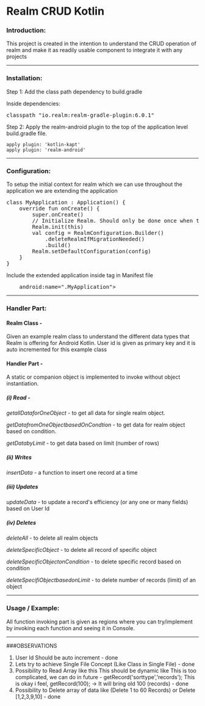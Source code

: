 # Realm CRUD Kotlin

### Introduction:

This project is created in the intention to understand the CRUD operation of realm and make it as
readily usable component to integrate it with any projects


----------------------------------------------------------------------------------------------------

### Installation:

Step 1: Add the class path dependency to build.gradle

Inside dependencies:
<pre>
classpath "io.realm:realm-gradle-plugin:6.0.1"
</pre>

Step 2: Apply the realm-android plugin to the top of the application level build.gradle file.

    apply plugin: 'kotlin-kapt'
    apply plugin: 'realm-android'


----------------------------------------------------------------------------------------------------

### Configuration:

To setup the initial context for realm which we can use throughout the application we are extending
the application

<pre>
class MyApplication : Application() {
    override fun onCreate() {
        super.onCreate()
        // Initialize Realm. Should only be done once when the application starts.
        Realm.init(this)
        val config = RealmConfiguration.Builder()
            .deleteRealmIfMigrationNeeded()
            .build()
        Realm.setDefaultConfiguration(config)
    }
}
</pre>

Include the extended application inside <application> tag in Manifest file

<pre>
    android:name=".MyApplication">
</pre>


----------------------------------------------------------------------------------------------------

### Handler Part:

#### Realm Class - 
Given an example realm class to understand the different data types that Realm is
offering for Android Kotlin. User id is given as primary key and it is auto incremented for this
example class


#### Handler Part -

A static or companion object is implemented to invoke without object instantiation.

##### (i) **Read** -

*getallDataforOneObject* - to get all data for single realm object.

*getDatafromOneObjectbasedOnCondtion* - to get data for realm object based on condition.

*getDatabyLimit* - to get data based on limit (number of rows)


##### (ii) **Writes**

*insertData* - a function to insert one record at a time

##### (iii) **Updates**

*updateData* - to update a record's efficiency (or any one or many fields) based on User Id

##### (iv) **Deletes**

*deleteAll* - to delete all realm objects

*deleteSpecificObject* - to delete all record of specific object

*deleteSpecificObjectonCondition* - to delete specific record based on condition

*deleteSpecifiObjectbasedonLimit* - to delete number of records (limit) of an object

----------------------------------------------------------------------------------------------------

### Usage / Example:

All function invoking part is given as regions where you can try/implement by invoking each function
and seeing it in Console.

----------------------------------------------------------------------------------------------------

###OBSERVATIONS
1. User Id Should be auto increment - done
2. Lets try to achieve Single File Concept (Like Class in Single File) - done
3. Possibility to Read Array like this
    This should be dynamic like
        This is too complicated, we can do in future - getRecord('sorttype','records');
        This is okay i feel, getRecord(100); -> It will bring old 100 (records) - done
4. Possibility to Delete array of data like (Delete 1 to 60 Records) or Delete [1,2,3,9,10] - done